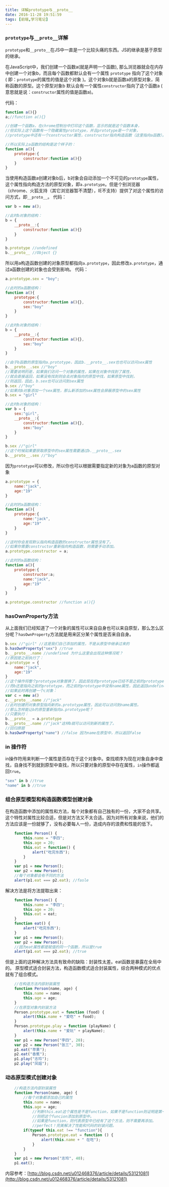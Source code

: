 ```yaml
---
title: 详解prototype与__proto__
date: 2016-11-28 19:51:59
tags: [前端,学习笔记]
---
```

### `prototype`与`__proto__`详解
`prototype`和`__proto__`在JS中一直是一个比较头痛的东西。JS的继承是基于原型的继承。

在JavaScript中，我们创建一个函数a(就是声明一个函数), 那么浏览器就会在内存中创建一个对象b，而且每个函数都默认会有一个属性 `prototype` 指向了这个对象( 即：`prototype`的属性的值是这个对象 )。这个对象b就是函数a的原型对象，简称函数的原型。这个原型对象b 默认会有一个属性`constructor`指向了这个函数a ( 意思就是说：`constructor`属性的值是函数a)。

代码：
```javascript
function a(){}
a;//function a(){}

//创建一个函数a，在chrome控制台中打印这个函数，显示的就是这个函数本身，
//但实际上这个函数有一个隐藏属性prototype，并且prototype是一个对象，
//prototype中还有一个constructor属性，constructor指向构造函数（这里指向a函数）。

//所以实际上a函数的结构是这个样子的：
function a(){
    prototype:{
        constructor:function a(){}
    }
}
```
<!--more-->
当使用构造函数a创建对象b后，b对象会自动添加一个不可见的`prototype`属性，这个属性指向构造方法的原型对象，即`a.prototype`。但是个别浏览器（chrome、火狐支持（其它浏览器暂不清楚），IE不支持）提供了对这个属性的访问方式，即`__proto__`。
代码：
```javascript
var b = new a();

//此时b对象的结构：
b = {
    __proto__:{
        constructor:function a(){}
    }
}

b.prototype //undefined
b.__proto__ //Object {}
```
所以用a构造函数创建的对象原型都指向`a.prototype`，因此修改`a.prototype`，通过a函数创建的对象也会受到影响。
代码：
```javascript
a.prototype.sex = "boy";

//此时的a函数结构：
function a(){
    prototype:{
        constructor:function a(){},
        sex:"boy"
    }
}

//此时b对象的结构：
b = {
    __proto__:{
        constructor:function a(){},
        sex:"boy"
    }
}

//由于b函数的原型指向a.prototype，因此b.__proto__.sex也也可以访问sex属性
b.__proto__.sex //"boy"
//需要说明的是，如果我们访问一个对象的属性，如果在对象中找到了属性，
//就会直接返回，如果没有找到则会去对象指向的原型中找，如果原型中找到，
//则返回，因此，b.sex也可以访问到sex属性
b.sex //"boy"
//如果向b对象添加一个sex属性，那么新添加的sex属性会屏蔽原型中的sex属性
b.sex = "girl"

//此时b对象的结构：
var b = {
    sex:"girl",
    __proto__:{
        constructor:function a(){},
        sex:"boy"
    }
}

b.sex //"girl"
//这个时候如果要获取原型中的sex属性需要通过b.__proto__.sex
b.__proto__.sex //"boy"
```
因为`prototype`可以修改，所以你也可以根据需要指定新的对象为a函数的原型对象
```javascript
a.prototype = {
    name:"jack",
    age:"19"
}

//此时的a函数结构：
function a(){
    prototype:{
        name:"jack",
        age:"19"
    }
}

//这时你会发现默认指向构造函数的constructor属性没有了。
//如果你需要constructor重新指向构造函数，则需要手动添加。
a.prototype.constructor = a;

//此时的a函数结构：
function a(){
    prototype:{
        constructor:a;
        name:"jack",
        age:"19"
    }
}

a.prototype.constructor //function a(){}
```

### hasOwnProperty方法
从上面我们已经知道了一个对象的属性可以来自自身也可以来自原型，那么怎么区分呢？`hasOwnProperty`方法就是用来区分某个属性是否来自自身。
```javascript
b.sex //"girl" //这是我们自己添加的属性，不是从原型中继承过来的
b.hasOwnProperty("sex") //true
b.__proto__.name //undefined 为什么这里会出现这种情况呢？
//原因是之前执行了：
a.prototype = {
    name:"jack",
    age:"19"
}
//这个操作将整个prototype对象替换了，因此现在的prototype已经不是之前的prototype了，
//而b还是指向之前的prototype，而之前的prototype中没有name属性，因此返回undefined。
//如果此时再创建一个c对象：
var c = new a()
c.__proto__.name //"jack"
//此时创建的对象原型指向新的a.prototype属性，因此可以访问到name属性。
//那么怎样能让b的原型重新指向a.prototype呢？
//只要执行：
b.__proto__ = a.prototype
b.__proto__.name //"jack"这样b就可以访问到新的属性了。
//回归原题
b.hasOwnProperty("name") //false 因为name在原型中，所以返回false
```

### in 操作符
in操作符用来判断一个属性是否存在于这个对象中。查找顺序为现在对象自身中查找，自身找不到就到原型中查找，所以只要对象的原型中存在属性，`in`操作都返回`true`。
```javascript
"sex" in b //true
"name" in b //true
```

### 组合原型模型和构造函数模型创建对象

在构造函数中添加的属性和方法，每个对象都有自己独有的一份，大家不会共享。这个特性对属性比较合适，但是对方法又不太合适。因为对所有对象来说，他们的方法应该是一份就够了，没有必要每人一份，造成内存的浪费和性能的低下。
```javascript
    function Person() {
        this.name = "李四";
        this.age = 20;
        this.eat = function() {
            alert("吃完东西");
        }
    }
    var p1 = new Person();
    var p2 = new Person();
    //每个对象都会有不同的方法
    alert(p1.eat === p2.eat); //fasle
```
解决方法是将方法提取出来：
```javascript
    function Person() {
        this.name = "李四";
        this.age = 20;
        this.eat = eat;
    }
    function eat() {
        alert("吃完东西");
    }
    var p1 = new Person();
    var p2 = new Person();
    //因为eat属性都是赋值的同一个函数，所以是true
    alert(p1.eat === p2.eat); //true
```

但是上面的这种解决方法具有致命的缺陷：封装性太差。eat函数是暴露在全局中的。
原型模式适合封装方法，构造函数模式适合封装属性，综合两种模式的优点就有了组合模式。

```javascript
    //在构造方法内部封装属性
    function Person(name, age) {
        this.name = name;
        this.age = age;
    }
    //在原型对象内封装方法
    Person.prototype.eat = function (food) {
        alert(this.name + "爱吃" + food);
    }
    Person.prototype.play = function (playName) {
        alert(this.name + "爱玩" + playName);
    }
    var p1 = new Person("李四", 20);
    var p2 = new Person("张三", 30);
    p1.eat("苹果");
    p2.eat("香蕉");
    p1.play("志玲");
    p2.play("凤姐");
```

### 动态原型模式创建对象

```javascript
    //构造方法内部封装属性
    function Person(name, age) {
        //每个对象都添加自己的属性
        this.name = name;
        this.age = age;
            //判断this.eat这个属性是不是function，如果不是function则证明是第一次创建对象，
            //则把这个funcion添加到原型中。
            //如果是function，则代表原型中已经有了这个方法，则不需要再添加。
            //perfect！完美解决了性能和代码的封装问题。
        if(typeof this.eat !== "function"){
            Person.prototype.eat = function () {
                alert(this.name + " 在吃");
            }
        }
    }
    var p1 = new Person("志玲", 40);
    p1.eat();
```
内容参考：[http://blog.csdn.net/u012468376/article/details/53121081](http://blog.csdn.net/u012468376/article/details/53121081)
